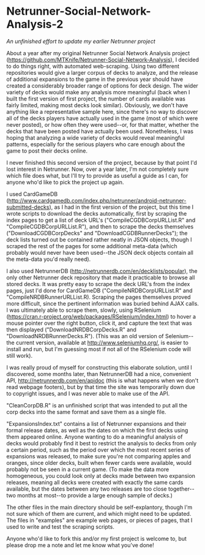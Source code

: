 # Netrunner-Social-Network-Analysis-2
*An unfinished effort to update my earlier Netrunner project*

About a year after my original Netrunner Social Network Analysis project (https://github.com/MTKnife/Netrunner-Social-Network-Analysis), I decided to do things right, with automated web-scraping.  Using two different repositories would give a larger corpus of decks to analyze, and the release of additional expansions to the game in the previous year should have created a considerably broader range of options for deck design.  The wider variety of decks would make any analysis more meaningful (back when I built the first version of first project, the number of cards available was fairly limited, making most decks look similar).  Obviously, we don't have anything like a representative sample here, since there's no way to discover all of the decks players have actually used in the game (most of which were never posted), or how often they were used--or, for that matter, whether the decks that have been posted have actually been used.  Nonetheless, I was hoping that analyzing a wide variety of decks would reveal meaningful patterns, especially for the serious players who care enough about the game to post their decks online.

I never finished this second version of the project, because by that point I'd lost interest in Netrunner.  Now, over a year later, I'm not completely sure which file does what, but I'll try to provide as useful a guide as I can, for anyone who'd like to pick the project up again.

I used CardGameDB (http://www.cardgamedb.com/index.php/netrunner/android-netrunner-submitted-decks), as I had in the first version of the project, but this time I wrote scripts to download the decks automatically, first by scraping the index pages to get a list of deck URL's ("CompileCGDBCorpURLList.R" and "CompileCGDBCorpURLList.R"), and then to scrape the decks themselves ("DownloadCGDBCorpDecks" and "DownloadCGDBRunnerDecks"); the deck lists turned out be contained rather neatly in JSON objects, though I scraped the rest of the pages for some additional meta-data (which probably would never have been used--the JSON deck objects contain all the meta-data you'd really need).

I also used NetrunnerDB (http://netrunnerdb.com/en/decklists/popular), the only other Netrunner deck repository that made it practicable to browse all stored decks.  It was pretty easy to scrape the deck URL's from the index pages, just I'd done for CardGameDB ("CompileNRDBCorpURLList.R" and "CompileNRDBRunnerURLList.R).  Scraping the pages themselves proved more difficult, since the pertinent information was buried behind AJAX calls.  I was ultimately able to scrape them, slowly, using RSelenium (https://cran.r-project.org/web/packages/RSelenium/index.html) to hover a mouse pointer over the right button, click it, and capture the text that was then displayed ("DownloadNRDBCorpDecks.R" and "DownloadNRDBRunnerDecks.R").  (This was an old version of Selenium--the current version, available at http://www.seleniumhq.org/, is easier to install and run, but I'm guessing most if not all of the RSelenium code will still work).

I was really proud of myself for constructing this elaborate solution, until I discovered, some months later, than NetrunnerDB had a nice, convenient API, http://netrunnerdb.com/en/apidoc (this is what happens when we don't read webpage footers), but by that time the site was temporarily down due to copyright issues, and I was never able to make use of the API.

"CleanCorpDB.R" is an unfinished script that was intended to put all the corp decks into the same format and save them as a single file.

"ExpansionsIndex.txt" contains a list of Netrunner expansions and their formal release dates, as well as the dates on which the first decks using them appeared online.  Anyone wanting to do a meaningful analysis of decks would probably find it best to restrict the analysis to decks from only a certain period, such as the period over which the most recent series of expansions was released, to make sure you're not comparing apples and oranges, since older decks, built when fewer cards were available, would probably not be seen in a current game.   (To make the data more homogeneous, you could look only at decks made between two expansion releases, meaning all decks were created with exactly the same cards available, but the dates between any two releases are too close together--two months at most--to provide a large enough sample of decks.)

The other files in the main directory should be self-explantory, though I'm not sure which of them are current, and which might need to be updated.  The files in "examples" are example web pages, or pieces of pages, that I used to write and test the scraping scripts.

Anyone who'd like to fork this and/or my first project is welcome to, but please drop me a note and let me know what you've done!
